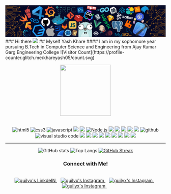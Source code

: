 <img src="https://raw.githubusercontent.com/MananJain2002/MananJain2002/main/images/github-banner.png"/>
### Hi there <img src="https://emojis.slackmojis.com/emojis/images/1531849430/4246/blob-sunglasses.gif?1531849430" width="30"/>
## Myself Yash Khare 
#### I am in my sophomore year pursuing B.Tech in Computer Science and Engineering from Ajay Kumar Garg Engineering College
![Visitor Count](https://profile-counter.glitch.me/khareyash05/count.svg)
<p align="center"> <img src="https://octodex.github.com/images/daftpunktocat-thomas.gif" height="160px" width="160px"> </p>



<div align="center">
    <br>
  
  <span>
  <img alt="html5" width="60px" src="https://img.icons8.com/color/240/000000/html-5.png">
<img alt="css3" width="60px" src="https://img.icons8.com/color/240/000000/css3.png">
  <img alt="javascript" width="60px" src="https://img.icons8.com/color/240/000000/javascript.png" />
  <img src="https://img.icons8.com/color/64/000000/typescript.png"/>
  <img src = "https://img.icons8.com/plasticine/2x/react.png" width="60px"/>
  <img alt="Node.js" width="60px" src="https://img.icons8.com/color/240/000000/nodejs.png">
  <img src = "https://img.icons8.com/color/2x/mongodb.png" width="60px"/>
  <img src="https://img.icons8.com/color/64/000000/postgreesql.png"/>
  <img src = "https://img.icons8.com/color/2x/redux.png" width="60px"/>
   <img src = "https://img.icons8.com/color/2x/c-plus-plus-logo.png" width="60px"/>
  <img src="https://img.icons8.com/color/64/000000/git.png"/>
  <img alt="github" width="60px" src="https://img.icons8.com/ios-glyphs/240/000000/github.png">
  <img alt="visual studio code" width="60px" src="https://img.icons8.com/fluent/240/000000/visual-studio-code-2019.png" />  
  <img src = "https://img.icons8.com/wired/2x/postman-api.png" width="60px"/>
  <img src="https://img.icons8.com/dusk/64/000000/docker.png"/>
  <img src="https://img.icons8.com/color/64/000000/kubernetes.png"/>
  <img src="https://img.icons8.com/color/64/000000/elasticsearch.png"/>
  <img src="https://img.icons8.com/color/64/000000/amazon-web-services.png"/>
  <img src="https://img.icons8.com/color/64/000000/google-cloud.png"/>
  <img src="https://img.icons8.com/external-tal-revivo-shadow-tal-revivo/64/000000/external-digital-ocean-a-cloud-infrastructure-with-data-centers-worldwide-logo-shadow-tal-revivo.png"/>
  <img src="https://img.icons8.com/color/64/000000/python--v1.png"/>
  <img src="https://img.icons8.com/color/64/000000/tensorflow.png"/>
</span>
<hr>

  ![GitHub stats](https://github-readme-stats.vercel.app/api?username=khareyash05&show_icons=true)
 ![Top Langs](https://github-readme-stats.vercel.app/api/top-langs/?username=khareyash05)
 [![GitHub Streak](https://github-readme-streak-stats.herokuapp.com/?user=khareyash05)](https://git.io/streak-stats)

 
<h3>Connect with Me!</h3>
<p align="center">
<br/>
<a href="https://www.linkedin.com/in/yash-khare-0978821aa/">
  <img alt="guilyx's LinkdeIN" width="50px" src="https://user-images.githubusercontent.com/57393186/151711211-5c29f763-d28a-4b7a-a741-1f8c0dd2fe0e.png" />
</a>&nbsp;&nbsp;
<a href="https://instagram.com/khareyash05">
  <img alt="guilyx's Instagram" width="50px" src="https://user-images.githubusercontent.com/57393186/151711168-f5cc60d2-c486-46f1-bc23-c740b719d80d.png" />
</a>&nbsp;&nbsp;
<a href="https://www.facebook.com/khareyash05409/">
  <img alt="guilyx's Instagram" width="50px" src="https://user-images.githubusercontent.com/57393186/151711101-1edfbc64-ca2f-456d-aa22-b96e2abb1246.png" />
</a>&nbsp;&nbsp;
 <a href="https://www.twitter.com/YashKha57954753/">
  <img alt="guilyx's Instagram" width="50px" src="https://user-images.githubusercontent.com/60147732/151752017-e83f8422-77ce-447a-a51f-74d676e22c17.png" />
</a>&nbsp;&nbsp;
</p>
